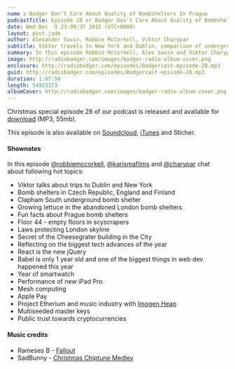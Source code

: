 ```yaml
---
name : Badger Don’t Care About Quality of Bombshelters In Prague
podcastTitle: Episode 28 or Badger Don't Care About Quality of Bombshelters In Prague
date: Wed Dec  9 23:09:37 2015 (UTC+0000)
layout: post.jade
author: Alexander Savin, Robbie McCorkell, Viktor Charypar
subtitle: Viktor travels to New York and Dublin, comparison of underground shelters in London, Prague and Helsinki, empty floors in skyscrapers in the middle of Manhattan, ancient laws protecting London skyline, reflecting on the life changing tech innovations of the year, mesh computing, project Etherium, blockchains and multiseeded master keys
summary: In this episode Robbie McCorkell, Alex Savin and Viktor Charypar talk about life in New York and Dublin, underground shelters in London, Prague and Helsinki, empty floors in skyscrapers in the middle of Manhattan, ancient laws protecting London skyline, reflecting on the life changing tech innovations of the year, mesh computing, project Etherium, blockchains and multiseeded master keys. For full shownotes and links check our website http://www.radiobadger.com
image: http://radiobadger.com/images/badger-radio-album-cover.png
enclosure: http://radiobadger.com/episodes/Badgercast-episode-28.mp3
guid: http://radiobadger.com/episodes/Badgercast-episode-28.mp3
duration: 1:07:50
length: 54923373
albumCover: http://radiobadger.com/images/badger-radio-album-cover.png
---
```


Christmas special episode 28 of our podcast is released and available for [download](http://radiobadger.com/episodes/Badgercast-episode-28.mp3) (MP3, 55mb).

This episode is also available on [Soundcloud](https://soundcloud.com/karismafilms/radio-badger-episode-28), [iTunes](https://itunes.apple.com/gb/podcast/radio-badger-tech-podcast/id918884643?mt=2) and Sticher.

#### Shownotes

In this episode [@robbiemccorkell](https://twitter.com/robbiemccorkell), [@karismafilms](https://twitter.com/karismafilms) and [@charypar](https://twitter.com/charypar) chat about following hot topics:

* Viktor talks about trips to Dublin and New York
* Bomb shelters in Czech Republic, England and Finland
* Clapham South underground bomb shelter
* Growing lettuce in the abandoned London bomb shelters
* Fun facts about Prague bomb shelters
* Floor 44 - empty floors in scyscrapers
* Laws protecting London skyline
* Secret of the Cheesegrater building in the City
* Reflecting on the biggest tech advances of the year
* React is the new jQuery
* Babel is only 1 year old and one of the biggest things in web dev happened this year
* Year of smartwatch
* Performance of new iPad Pro
* Mesh computing
* Apple Pay
* Project Etherium and music industry with [Imogen Heap](https://alpha.ujomusic.com/#/imogen_heap/tiny_human/tiny_human)
* Multiseeded master keys
* Public trust towards cryptocurrencies

#### Music credits

* Rameses B - [Fallout](https://soundcloud.com/ramesesb/rameses-b-fallout-free)
* SadBunny - [Christmas Chiptune Medley](https://soundcloud.com/sadbunny/sadbunny-christmas-chiptune-medley)
